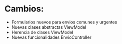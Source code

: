 <h1> Cambios: </h1>
<ul>
	<li> Formularios nuevos para envios comunes y urgentes </li>
	<li> Nuevas clases abstractas ViewModel </li>
	<li> Herencia de clases ViewModel </li>
	<li> Nuevas funcionalidades EnvioController </li>
</ul>